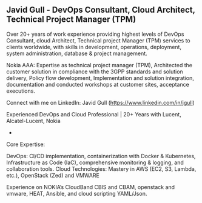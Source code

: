 
Javid Gull  - DevOps Consultant, Cloud Architect, Technical Project Manager (TPM) 
-

Over 20+ years of work experience providing highest levels of  DevOps Consultant, cloud Architect, Technical project Manager (TPM)  services to clients worldwide, with skills in development, operations, deployment, system administration, database & project management.

Nokia AAA: Expertise as technical project manager (TPM), Architected the customer solution in compliance with the 3GPP standards and solution delivery, Policy flow development,  Implementation and solution integration, documentation and conducted workshops at customer sites, acceptance executions.

Connect with me on LinkedIn: Javid Gull (https://www.linkedin.com/in/jgull)

Experienced DevOps and Cloud Professional | 20+ Years with Lucent, Alcatel-Lucent, Nokia 


-
Core Expertise:

DevOps: CI/CD implementation, containerization with Docker & Kubernetes, Infrastructure as Code (IaC), comprehensive monitoring & logging, and collaboration tools.
Cloud Technologies: Mastery in AWS (EC2, S3, Lambda, etc.), OpenStack (Zed) and VMWARE 

Experience on NOKIA’s CloudBand CBIS and CBAM, openstack and vmware, HEAT, Ansible, and cloud scripting YAML/Json. 
